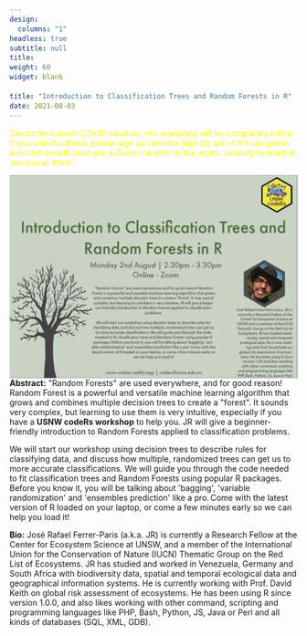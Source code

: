 ```yaml
---
design:
  columns: "1"
headless: true
subtitle: null
title: 
weight: 60
widget: blank

title: "Introduction to Classification Trees and Random Forests in R"
date: 2021-08-03
---
```


<span style="color: yellow"> Due to the current COVID situation, this workshop will be completely online. If you wish to attend, please sign up (see the Sign Up tab in the navigation bar) and we will send you a Zoom link prior to the event. Looking forward ot see you all there!</span>


<img src="random_forest.png" width=1000 style = "margin-left: 0px; margin-right: 0px; float:right;" >




**Abstract:**
"Random Forests" are used everywhere, and for good reason! Random Forest is a powerful and versatile machine learning algorithm that grows and combines multiple decision trees to create a "forest". It sounds very complex, but learning to use them is very intuitive, especially if you have a **USNW codeRs workshop** to help you. JR will give a beginner-friendly introduction to Random Forests applied to classification problems. 

We will start our workshop using decision trees to describe rules for classifying data, and discuss how multiple, randomized trees can get us to more accurate classifications. We will guide you through the code needed to fit classification trees and Random Forests using popular R packages. Before you know it, you will be talking about 'bagging', 'variable randomization' and 'ensembles prediction' like a pro. Come with the latest version of R loaded on your laptop, or come a few minutes early so we can help you load it! 


**Bio:** 
José Rafael Ferrer-Paris (a.k.a. JR) is currently a Research Fellow at the Center for Ecosystem Science at UNSW, and a member of the International Union for the Conservation of Nature (IUCN) Thematic Group on the Red List of Ecosystems. JR has studied and worked in Venezuela, Germany and South Africa with biodiversity data, spatial and temporal ecological data and geographical information systems. He is currently working with Prof. David Keith on global risk assessment of ecosystems. He has been using R since version 1.0.0, and also likes working with other command, scripting and programming languages like PHP, Bash, Python, JS, Java or Perl and all kinds of databases (SQL, XML, GDB). 
